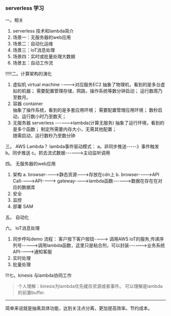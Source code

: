### serverless 学习

一。相关  
1. serverless 技术和lambda简介
2. 场景一：无服务器的web应用
3. 场景二：自动化运维
4. 场景三：loT消息处理
5. 场景四：实时或批量处理大数据
6. 场景五：自动工作流

!!!!!二。计算架构的演化
1. 虚拟机 virtual machine   ---->对应服务EC2
抽象了物理机，看到的是多台虚拟的机器；
需要配置管理存储，网路，操作系统等数分钟启动；
运行数周乃至数月。
2. 容器 container       
抽象了操作系统，看到的是多套应用环境；
需要配置管理应用环境；
数秒启动，运行数小时乃至数天；
3. 无服务器 serverless ------>lambda(计算无服务)
抽象了运行环境，看到的是多个函数；
制定所需要内存大小，无需其他配置；  
随需启动，运行数秒乃至数分钟


三。 AWS Lambda？
lambda事件驱动模式：
a。非同步推送-----》事件触发
b。同步推送
c。抓去流式数据------>主动监听调用

四。 无服务器的web应用
1. 架构
a. browser---->静态资源--->存放在cdn上
b. browser---->API Call---->API----> gateway---->lambda函数------>数据在存在在对应的数据库
2. 安全
3. 监控
4. 部署  SAM

五。 自动化

六。 loT消息处理
1. 同步呼叫demo
流程：
客户按下客户按钮----> 调用AWS loT的服务,传递序列号----->调用lambda函数，这里只是粘合剂，可以封装------>业务系统API---->通知客服
2. 实时处理
3. 批量处理


!!!七。kinesis 与lambda协同工作
>个人理解：kinesis为lambda优先缓存资源或者事件。
可以理解是lambda的前置buffer.

---------
简单来说就是抽离具体功能，达到关注点分离，更加提高效率。节约成本。